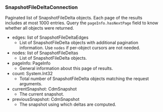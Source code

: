 ### SnapshotFileDeltaConnection
Paginated list of SnapshotFileDelta objects. Each page of the results includes at most 1000 entries. Query the `pageInfo.hasNextPage` field to know whether all objects were returned.

- edges: list of SnapshotFileDeltaEdges
  - List of SnapshotFileDelta objects with additional pagination information. Use `nodes` if per-object cursors are not needed.
- nodes: list of SnapshotFileDeltas
  - List of SnapshotFileDelta objects.
- pageInfo: PageInfo
  - General information about this page of results.
- count: System.Int32
  - Total number of SnapshotFileDelta objects matching the request arguments.
- currentSnapshot: CdmSnapshot
  - The current snapshot.
- previousSnapshot: CdmSnapshot
  - The snapshot using which deltas are computed.
